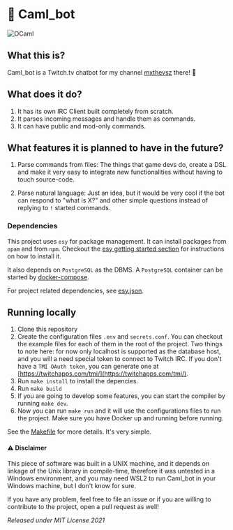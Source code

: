 # 🐫 Caml_bot

![OCaml](https://img.shields.io/badge/-OCaml-c15540?style=square&logo=ocaml&logoColor=white)

## What this is?

Caml_bot is a Twitch.tv chatbot for my channel [mxthevsz](https://twitch.tv/mxthevsz) there! 🤗

## What does it do?

1. It has its own IRC Client built completely from scratch.
2. It parses incoming messages and handle them as commands.
3. It can have public and mod-only commands.

## What features it is planned to have in the future?

1. Parse commands from files: The things that game devs do, create a DSL and make it very easy to integrate new functionalities without having to touch source-code.

2. Parse natural language: Just an idea, but it would be very cool if the bot can respond to "what is X?" and other simple questions instead of replying to `!` started commands.

### Dependencies

This project uses `esy` for package management. It can install packages from `opam` and from `npm`. Checkout the [esy getting started section](https://esy.sh/docs/en/getting-started.html) for instructions on how to install it.

It also depends on `PostgreSQL` as the DBMS. A `PostgreSQL` container can be started by [docker-compose](./docker-compose.yaml).

For project related dependencies, see [esy.json](https://github.com/mxthevs/Caml_bot/blob/master/esy.json#L29).

## Running locally

1. Clone this repository
2. Create the configuration files `.env` and `secrets.conf`. You can checkout the example files for each of them in the root of the project. Two things to note here: for now only localhost is supported as the database host, and you will a need special token to connect to Twitch IRC. If you don't have a `TMI OAuth token`, you can generate one at [https://twitchapps.com/tmi/](https://twitchapps.com/tmi/).
3. Run `make install` to install the depencies.
4. Run `make build`
5. If you are going to develop some features, you can start the compiler by running `make dev`.
6. Now you can run `make run` and it will use the configurations files to run the project. Make sure you have Docker up and running before running.

See the [Makefile](./Makefile) for more details. It's very simple.

#### ⚠️ Disclaimer

This piece of software was built in a UNIX machine, and it depends on linkage of the Unix library in compile-time, therefore it was untested in a Windows environment, and you may need WSL2 to run Caml_bot in your Windows machine, but I don't know for sure.

If you have any problem, feel free to file an issue or if you are willing to contribute to the project, open a pull request as well!

_Released under MIT License 2021_
